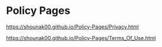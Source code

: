 # Policy Pages
 
https://shounak00.github.io/Policy-Pages/Privacy.html

https://shounak00.github.io/Policy-Pages/Terms_Of_Use.html

